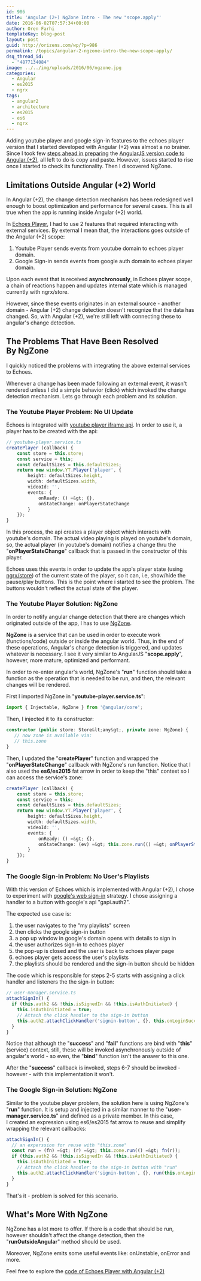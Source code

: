 ```yaml
---
id: 986
title: 'Angular (2+) NgZone Intro - The new "scope.apply"'
date: 2016-06-02T07:57:34+00:00
author: Oren Farhi 
templateKey: blog-post
layout: post
guid: http://orizens.com/wp/?p=986
permalink: /topics/angular-2-ngzone-intro-the-new-scope-apply/
dsq_thread_id:
  - "4877134084"
image: ../../img/uploads/2016/06/ngzone.jpg
categories:
  - Angular
  - es2015
  - ngrx
tags:
  - angular2
  - architecture
  - es2015
  - es6
  - ngrx
---
```

Adding youtube player and google sign-in features to the echoes player version that I started developed with Angular (+2) was almost a no brainer. Since I took few [steps ahead in preparing](http://orizens.com/wp/topics/5-steps-to-prepare-your-angular-1-code-to-angular-2/) the [AngularJS version code to Angular (+2)](http://orizens.com/wp/topics/3-more-steps-to-prepare-your-angular-1-code-to-angular-2/), all left to do is copy and paste. However, issues started to rise once I started to check its functionality. Then I discovered NgZone.<!--more-->

## Limitations Outside Angular (+2) World

In Angular (+2), the change detection mechanism has been redesigned well enough to boost optimization and performance for several cases. This is all true when the app is running inside Angular (+2) world.

In [Echoes Player](http://echotu.be), I had to use 2 features that required interacting with external services. By external I mean that, the interactions goes outside of the Angular (+2) scope:

  1. Youtube Player sends events from youtube domain to echoes player domain.
  2. Google Sign-in sends events from google auth domain to echoes player domain.

Upon each event that is received **asynchronously**, in Echoes player scope, a chain of reactions happen and updates internal state which is managed currently with ngrx/store.

However, since these events originates in an external source - another domain - Angular (+2) change detection doesn't recognize that the data has changed. So, with Angular (+2), we're still left with connecting these to angular's change detection.

## The Problems That Have Been Resolved By NgZone

I quickly noticed the problems with integrating the above external services to Echoes.

Whenever a change has been made following an external event, it wasn't rendered unless I did a simple behavior (click) which invoked the change detection mechanism. Lets go through each problem and its solution.

### The Youtube Player Problem: No UI Update

Echoes is integrated with [youtube player iframe api](https://developers.google.com/youtube/iframe_api_reference). In order to use it, a player has to be created with the api:

```typescript
// youtube-player.service.ts
createPlayer (callback) {
    const store = this.store;
    const service = this;
    const defaultSizes = this.defaultSizes;
    return new window.YT.Player('player', {
        height: defaultSizes.height,
        width: defaultSizes.width,
        videoId: '',
        events: {
            onReady: () =&gt; {},
            onStateChange: onPlayerStateChange
        }
    });
}
```

In this process, the api creates a player object which interacts with youtube's domain. The actual video playing is played on youtube's domain, so, the actual player (in youtube's domain) notifies a change thru the "**onPlayerStateChange**" callback that is passed in the constructor of this player.

Echoes uses this events in order to update the app's player state (using [ngrx/store](https://github.com/ngrx/store)) of the current state of the player, so it can, i.e, show/hide the pause/play buttons. This is the point where i started to see the problem. The buttons wouldn't reflect the actual state of the player.

### The Youtube Player Solution: NgZone

In order to notify angular change detection that there are changes which originated outside of the app, I has to use [NgZone](https://angular.io/docs/ts/latest/api/core/index/NgZone-class.html).

**NgZone** is a service that can be used in order to execute work (functions/code) outside or inside the angular world. Thus, in the end of these operations, Angular's change detection is triggered, and updates whatever is necessary. I see it very similar to AngularJS "**scope.apply**", however, more mature, optimized and performant.

In order to re-enter angular's world, NgZone's "**run**" function should take a function as the operation that is needed to be run, and then, the relevant changes will be rendered.

First I imported NgZone in "**youtube-player.service.ts**":

```typescript
import { Injectable, NgZone } from '@angular/core';

```

Then, I injected it to its constructor:

```typescript
constructor (public store: Store&lt;any&gt;, private zone: NgZone) {
   // now zone is available via:
   // this.zone
}
```

Then, I updated the "**createPlayer**" function and wrapped the "**onPlayerStateChange**" callback with NgZone's run function. Notice that I also used the **es6/es2015** fat arrow in order to keep the "this" context so I can access the service's zone:

```typescript
createPlayer (callback) {
    const store = this.store;
    const service = this;
    const defaultSizes = this.defaultSizes;
    return new window.YT.Player('player', {
        height: defaultSizes.height,
        width: defaultSizes.width,
        videoId: '',
        events: {
            onReady: () =&gt; {},
            onStateChange: (ev) =&gt; this.zone.run(() =&gt; onPlayerStateChange(ev))
        }
    });
}
```

### The Google Sign-in Problem: No User's Playlists

With this version of Echoes which is implemented with Angular (+2), I chose to experiment with [google's web sign-in](https://developers.google.com/identity/sign-in/web/listeners) strategy. I chose assigning a handler to a button with google's api "gapi.auth2".

The expected use case is:

  1. the user navigates to the "my playlists" screen
  2. then clicks the google sign-in button
  3. a pop up window in google's domain opens with details to sign in
  4. the user authorizes sign-in to echoes player
  5. the pop-up is closed and the user is back to echoes player page
  6. echoes player gets access the user's playlists
  7. the playlists should be rendered and the sign-in button should be hidden

The code which is responsible for steps 2-5 starts with assigning a click handler and listeners the the sign-in button:

```typescript
// user-manager.service.ts
attachSignIn() {
  if (this.auth2 && !this.isSignedIn && !this.isAuthInitiated) {
    this.isAuthInitiated = true;
    // Attach the click handler to the sign-in button
    this.auth2.attachClickHandler('signin-button', {}, this.onLoginSuccess.bind(this), this.onLoginFailed.bind(this));
  }
}
```

Notice that although the "**success**" and "**fail**" functions are bind with "**this**" (service) context, still, these will be invoked asynchronously outside of angular's world - so even, the "**bind**" function isn't the answer to this one.

After the "**success**" callback is invoked, steps 6-7 should be invoked - however - with this implementation it won't.

### The Google Sign-in Solution: NgZone

Similar to the youtube player problem, the solution here is using NgZone's "**run**" function. It is setup and injected in a similar manner to the "**user-manager.service.ts**" and defined as a private member. In this case, I created an expression using es6/es2015 fat arrow to reuse and simplify wrapping the relevant callbacks:

```typescript
attachSignIn() {
  // an experssion for reuse with "this.zone"
  const run = (fn) =&gt; (r) =&gt; this.zone.run(() =&gt; fn(r));
  if (this.auth2 && !this.isSignedIn && !this.isAuthInitiated) {
    this.isAuthInitiated = true;
    // Attach the click handler to the sign-in button with "run"
    this.auth2.attachClickHandler('signin-button', {}, run(this.onLoginSuccess.bind(this)), run(this.onLoginFailed.bind(this)));
  }
}
```

That's it - problem is solved for this scenario.

## What's More With NgZone

NgZone has a lot more to offer. If there is a code that should be run, however shouldn't affect the change detection, then the "**runOutsideAngular**" method should be used.

Moreover, NgZone emits some useful events like: onUnstable, onError and more.

Feel free to explore the [code of Echoes Player with Angular (+2)](http://github.com/orizens/echoes-ng2)